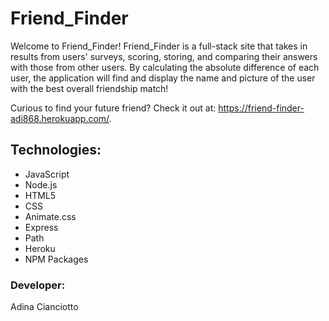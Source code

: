 # Friend_Finder
Welcome to Friend_Finder! Friend_Finder is a full-stack site that takes in results from users' surveys, scoring, storing, and comparing their answers with those from other users. By calculating the absolute difference of each user, the application will find and display the name and picture of the user with the best overall friendship match!

Curious to find your future friend? Check it out at: https://friend-finder-adi868.herokuapp.com/.

## Technologies:
* JavaScript
* Node.js
* HTML5
* CSS
* Animate.css
* Express
* Path
* Heroku
* NPM Packages

### Developer:
Adina Cianciotto
